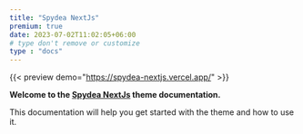 ```yaml
---
title: "Spydea NextJs"
premium: true
date: 2023-07-02T11:02:05+06:00 
# type don't remove or customize
type : "docs"
---
```


{{< preview demo="https://spydea-nextjs.vercel.app/" >}}


**Welcome to the [Spydea NextJs](https://themefisher.com/products/spydea-nextjs/) theme documentation.**

This documentation will help you get started with the theme and how to use it. 